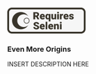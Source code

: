 <p><strong><a href="https://www.curseforge.com/minecraft/mc-mods/seleni"><img src="https://raw.githubusercontent.com/CoutteauSam/Seleni/main/extra/seleni_badge.png" alt="Requires Seleni" width="180" height="60" /></a> </strong></p>

### Even More Origins

INSERT DESCRIPTION HERE